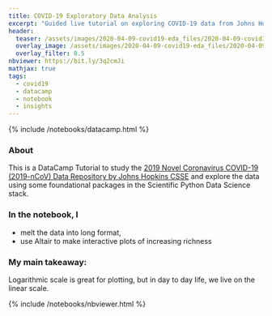 ```yaml
---
title: COVID-19 Exploratory Data Analysis
excerpt: "Guided live tutorial on exploring COVID-19 data from Johns Hopkins CSSE."
header:
  teaser: /assets/images/2020-04-09-covid19-eda_files/2020-04-09-covid19-eda_83_0.png
  overlay_image: /assets/images/2020-04-09-covid19-eda_files/2020-04-09-covid19-eda_83_0.png
  overlay_filter: 0.5
nbviewer: https://bit.ly/3q2cmJi
mathjax: true
tags:
  - covid19
  - datacamp
  - notebook
  - insights
---
```

{% include /notebooks/datacamp.html %}

### About
This is a DataCamp Tutorial to study the [2019 Novel Coronavirus COVID-19 (2019-nCoV) Data Repository by Johns Hopkins CSSE](https://github.com/CSSEGISandData/COVID-19) and explore the data using some foundational packages in the Scientific Python Data Science stack.

### In the notebook, I 
- melt the data into long format,
- use Altair to make interactive plots of increasing richness

### My main takeaway: 
Logarithmic scale is great for plotting, but in day to day life, we live on the linear scale.

{% include /notebooks/nbviewer.html %}

